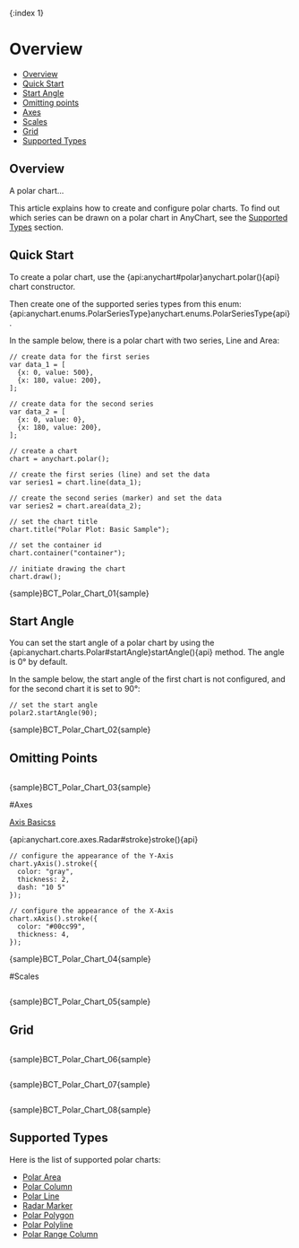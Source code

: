 {:index 1}
# Overview

* [Overview](#overview)
* [Quick Start](#quick_start)
* [Start Angle](#start_angle)
* [Omitting points](#omitting_points)
* [Axes](#axes)
* [Scales](#scales)
* [Grid](#grid)
* [Supported Types](#supported_types)

## Overview

A polar chart...

This article explains how to create and configure polar charts. To find out which series can be drawn on a polar chart in AnyChart, see the [Supported Types](#supported_types) section.

## Quick Start

To create a polar chart, use the {api:anychart#polar}anychart.polar(){api} chart constructor.

Then create one of the supported series types from this enum: {api:anychart.enums.PolarSeriesType}anychart.enums.PolarSeriesType{api}.


In the sample below, there is a polar chart with two series, Line and Area:

```
// create data for the first series
var data_1 = [
  {x: 0, value: 500},
  {x: 180, value: 200},
];

// create data for the second series
var data_2 = [
  {x: 0, value: 0},
  {x: 180, value: 200},
];

// create a chart
chart = anychart.polar();

// create the first series (line) and set the data
var series1 = chart.line(data_1);

// create the second series (marker) and set the data
var series2 = chart.area(data_2);

// set the chart title
chart.title("Polar Plot: Basic Sample");

// set the container id
chart.container("container");

// initiate drawing the chart
chart.draw();
```

{sample}BCT\_Polar\_Chart\_01{sample}

## Start Angle

You can set the start angle of a polar chart by using the {api:anychart.charts.Polar#startAngle}startAngle(){api} method. The angle is 0° by default.

In the sample below, the start angle of the first chart is not configured, and for the second chart it is set to 90°:

```
// set the start angle
polar2.startAngle(90);
```

{sample}BCT\_Polar\_Chart\_02{sample}

## Omitting Points

```

```

{sample}BCT\_Polar\_Chart\_03{sample}

#Axes

[Axis Basicss](../../Axes_and_Grids/Axis_Basics)

{api:anychart.core.axes.Radar#stroke}stroke(){api}

```
// configure the appearance of the Y-Axis
chart.yAxis().stroke({
  color: "gray",
  thickness: 2,
  dash: "10 5"
});  

// configure the appearance of the X-Axis
chart.xAxis().stroke({
  color: "#00cc99",
  thickness: 4,
});
```

{sample}BCT\_Polar\_Chart\_04{sample}

#Scales

```

```

{sample}BCT\_Polar\_Chart\_05{sample}

## Grid

```

```

{sample}BCT\_Polar\_Chart\_06{sample}

```

```

{sample}BCT\_Polar\_Chart\_07{sample}

```

```

{sample}BCT\_Polar\_Chart\_08{sample}



## Supported Types

Here is the list of supported polar charts:

* [Polar Area](Area_Chart)
* [Polar Column](Column_Chart)
* [Polar Line](Line_Chart)
* [Radar Marker](Marker_Chart)
* [Polar Polygon](Polygon_Chart)
* [Polar Polyline](Polyline_Chart)
* [Polar Range Column](Range_Column_Chart)